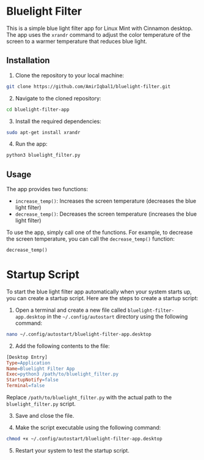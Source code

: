 Bluelight Filter
=================

This is a simple blue light filter app for Linux Mint with Cinnamon desktop. The app uses the `xrandr` command to adjust the color temperature of the screen to a warmer temperature that reduces blue light.

Installation
------------

1. Clone the repository to your local machine:

```bash
git clone https://github.com/AmirIqbal1/bluelight-filter.git
```

2. Navigate to the cloned repository:

```bash
cd bluelight-filter-app
```

3. Install the required dependencies:

```bash
sudo apt-get install xrandr
```

4. Run the app:

```bash
python3 bluelight_filter.py
```

Usage
-----

The app provides two functions:

* `increase_temp()`: Increases the screen temperature (decreases the blue light filter)
* `decrease_temp()`: Decreases the screen temperature (increases the blue light filter)

To use the app, simply call one of the functions. For example, to decrease the screen temperature, you can call the `decrease_temp()` function:

```python
decrease_temp()
```

Startup Script
=============

To start the blue light filter app automatically when your system starts up, you can create a startup script. Here are the steps to create a startup script:

1. Open a terminal and create a new file called `bluelight-filter-app.desktop` in the `~/.config/autostart` directory using the following command:

```bash
nano ~/.config/autostart/bluelight-filter-app.desktop
```

2. Add the following contents to the file:

```makefile
[Desktop Entry]
Type=Application
Name=Bluelight Filter App
Exec=python3 /path/to/bluelight_filter.py
StartupNotify=false
Terminal=false
```

Replace `/path/to/bluelight_filter.py` with the actual path to the `bluelight_filter.py` script.

3. Save and close the file.

4. Make the script executable using the following command:

```bash
chmod +x ~/.config/autostart/bluelight-filter-app.desktop
```

5. Restart your system to test the startup script.
